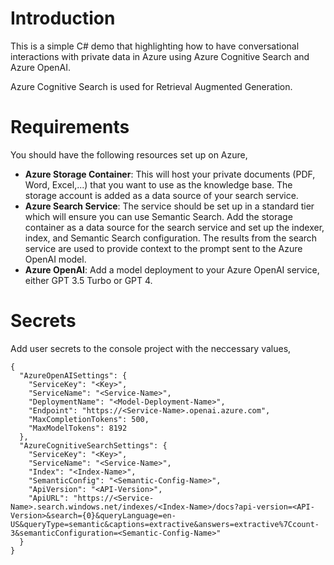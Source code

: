 # Introduction
This is a simple C# demo that highlighting how to have conversational interactions with private data in Azure using Azure Cognitive Search and Azure OpenAI.

Azure Cognitive Search is used for Retrieval Augmented Generation.

# Requirements
You should have the following resources set up on Azure,
- **Azure Storage Container**: This will host your private documents (PDF, Word, Excel,...) that you want to use as the knowledge base. The storage account is added as a data source of your search service.
- **Azure Search Service**: The service should be set up in a standard tier which will ensure you can use Semantic Search. Add the storage container as a data source for the search service and set up the indexer, index, and Semantic Search configuration. The results from the search service are used to provide context to the prompt sent to the Azure OpenAI model.
- **Azure OpenAI**: Add a model deployment to your Azure OpenAI service, either GPT 3.5 Turbo or GPT 4.

# Secrets
Add user secrets to the console project with the neccessary values,
```
{
  "AzureOpenAISettings": {
    "ServiceKey": "<Key>",
    "ServiceName": "<Service-Name>",
    "DeploymentName": "<Model-Deployment-Name>",
    "Endpoint": "https://<Service-Name>.openai.azure.com",
    "MaxCompletionTokens": 500,
    "MaxModelTokens": 8192
  },
  "AzureCognitiveSearchSettings": {
    "ServiceKey": "<Key>",
    "ServiceName": "<Service-Name>",
    "Index": "<Index-Name>",
    "SemanticConfig": "<Semantic-Config-Name>",
    "ApiVersion": "<API-Version>",
    "ApiURL": "https://<Service-Name>.search.windows.net/indexes/<Index-Name>/docs?api-version=<API-Version>&search={0}&queryLanguage=en-US&queryType=semantic&captions=extractive&answers=extractive%7Ccount-3&semanticConfiguration=<Semantic-Config-Name>"
  }
}
```
